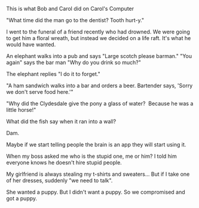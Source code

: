 This is what Bob and Carol did on Carol's Computer

"What time did the man go to the dentist? Tooth hurt-y."


I went to the funeral of a friend recently who had drowned. We were going to get him a floral wreath, but instead we decided on a life raft. It's what he would have wanted.

An elephant walks into a pub and says "Large scotch please barman."
"You again" says the bar man "Why do you drink so much?"

The elephant replies "I do it to forget."

"A ham sandwich walks into a bar and orders a beer. Bartender says, 'Sorry we don't serve food here.'"


"Why did the Clydesdale give the pony a glass of water?  Because he was a little horse!"

What did the fish say when it ran into a wall?

Dam.

Maybe if we start telling people the brain is an app they will start using it.

When my boss asked me who is the stupid one, me or him? I told him everyone knows he doesn't hire stupid people.

My girlfriend is always stealing my t-shirts and sweaters... But if I take one of her dresses, suddenly "we need to talk".

She wanted a puppy. But I didn't want a puppy. So we compromised and got a puppy.
